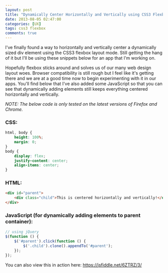 ```yaml
---
layout: post
title: "Dynamically Center Horizontally and Vertically using CSS3 Flexbox"
date: 2013-08-05 02:47:00 
categories: [UX]
tags: css3 flexbox
comments: true
---
```


I've finally found a way to horizontally and vertically center a dynamically sized div element using the CSS3 flexbox 
layout mode. Still getting the hang of it but I'll be using these snippets below for an app that I'm working on.

<!--more-->

Hopefully flexbox sticks around and solves us of our many web design layout woes. Browser compatibility is still rough 
but I feel like it's getting there and we are at a good time now to begin experimenting with it in our apps. You'll find
below that I've also added some JavaScript so that you can see that dynamically adding elements still keeps everything 
centered horizontally and vertically.

*NOTE: The below code is only tested on the latest versions of Firefox and Chrome.*

### CSS:

```css
html, body {
    height: 100%;
    margin: 0;
}
body {
    display: flex;
    justify-content: center;
    align-items: center;
}
```

### HTML:

```html
<div id="parent">
    <div class="child">This is centered horizontally and vertically!</div>
</div>
```

### JavaScript (for dynamically adding elements to parent container):

```javascript
// using jQuery
$(function () {
    $('#parent').click(function () {
        $('.child').clone().appendTo('#parent');
    });
});
```

You can also view this in action here: <https://jsfiddle.net/6ZTRZ/3/>
